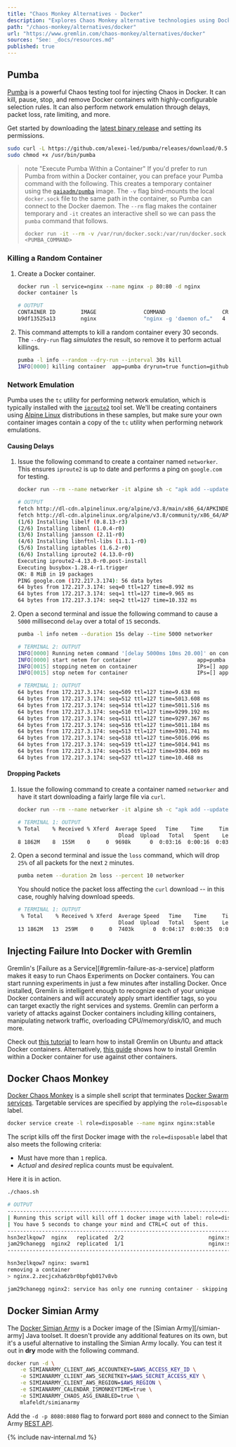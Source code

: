 ```yaml
---
title: "Chaos Monkey Alternatives - Docker"
description: "Explores Chaos Monkey alternative technologies using Docker."
path: "/chaos-monkey/alternatives/docker"
url: "https://www.gremlin.com/chaos-monkey/alternatives/docker"
sources: "See: _docs/resources.md"
published: true
---
```


## Pumba

[Pumba](https://github.com/alexei-led/pumba) is a powerful Chaos testing tool for injecting Chaos in Docker.  It can kill, pause, stop, and remove Docker containers with highly-configurable selection rules.  It can also perform network emulation through delays, packet loss, rate limiting, and more.

Get started by downloading the [latest binary release](https://github.com/alexei-led/pumba/releases) and setting its permissions.

```bash
sudo curl -L https://github.com/alexei-led/pumba/releases/download/0.5.2/pumba_linux_amd64 -o /usr/bin/pumba &&
sudo chmod +x /usr/bin/pumba
```

> note "Execute Pumba Within a Container"
> If you'd prefer to run Pumba from within a Docker container, you can preface your Pumba command with the following.  This creates a temporary container using the [`gaiaadm/pumba`](https://hub.docker.com/r/gaiaadm/pumba/) image.  The `-v` flag bind-mounts the local `docker.sock` file to the same path in the container, so Pumba can connect to the Docker daemon.  The `--rm` flag makes the container temporary and `-it` creates an interactive shell so we can pass the `pumba` command that follows.
> ```bash
> docker run -it --rm -v /var/run/docker.sock:/var/run/docker.sock gaiaadm/pumba \
> <PUMBA_COMMAND>
> ```

### Killing a Random Container

1. Create a Docker container.

    ```bash
    docker run -l service=nginx --name nginx -p 80:80 -d nginx
    docker container ls
    ```

    ```bash
    # OUTPUT
    CONTAINER ID        IMAGE               COMMAND                  CREATED             STATUS              PORTS                NAMES
    b9df13525a13        nginx               "nginx -g 'daemon of…"   4 minutes ago       Up 4 minutes        0.0.0.0:80->80/tcp   nginx
    ```

2. This command attempts to kill a random container every 30 seconds.  The `--dry-run` flag *simulates* the result, so remove it to perform actual killings.

    ```bash
    pumba -l info --random --dry-run --interval 30s kill
    INFO[0000] killing container  app=pumba dryrun=true function=github.com/alexei-led/pumba/pkg/container.dockerClient.KillContainer id=b9df13525a139d9a4a55a249b9cff37ba4656b72b4971fbc1f85d93058f2770d name=/nginx signal=SIGKILL source=container/client.go:115
    ```

### Network Emulation

Pumba uses the `tc` utility for performing network emulation, which is typically installed with the [`iproute2`](https://wiki.linuxfoundation.org/networking/iproute2) tool set.  We'll be creating containers using [Alpine Linux](https://alpinelinux.org/) distributions in these samples, but make sure your own container images contain a copy of the `tc` utility when performing network emulations.

#### Causing Delays

1. Issue the following command to create a container named `networker`.  This ensures `iproute2` is up to date and performs a ping on `google.com` for testing.

    ```bash
    docker run --rm --name networker -it alpine sh -c "apk add --update iproute2 && ping google.com"
    ```

    ```bash
    # OUTPUT
    fetch http://dl-cdn.alpinelinux.org/alpine/v3.8/main/x86_64/APKINDEX.tar.gz
    fetch http://dl-cdn.alpinelinux.org/alpine/v3.8/community/x86_64/APKINDEX.tar.gz
    (1/6) Installing libelf (0.8.13-r3)
    (2/6) Installing libmnl (1.0.4-r0)
    (3/6) Installing jansson (2.11-r0)
    (4/6) Installing libnftnl-libs (1.1.1-r0)
    (5/6) Installing iptables (1.6.2-r0)
    (6/6) Installing iproute2 (4.13.0-r0)
    Executing iproute2-4.13.0-r0.post-install
    Executing busybox-1.28.4-r1.trigger
    OK: 8 MiB in 19 packages
    PING google.com (172.217.3.174): 56 data bytes
    64 bytes from 172.217.3.174: seq=0 ttl=127 time=8.992 ms
    64 bytes from 172.217.3.174: seq=1 ttl=127 time=9.965 ms
    64 bytes from 172.217.3.174: seq=2 ttl=127 time=10.332 ms
    ```

2. Open a second terminal and issue the following command to cause a `5000` millisecond `delay` over a total of `15` seconds.

    ```bash
    pumba -l info netem --duration 15s delay --time 5000 networker
    ```

    ```bash
    # TERMINAL 2: OUTPUT
    INFO[0000] Running netem command '[delay 5000ms 10ms 20.00]' on container 2a4066e2865ed24464fa458982374795d62df11b0368e0886f77fc62cdc47664 for 15s  app=pumba function=github.com/alexei-led/pumba/pkg/container.dockerClient.NetemContainer source=container/client.go:220
    INFO[0000] start netem for container                     app=pumba dryrun=false function=github.com/alexei-led/pumba/pkg/container.dockerClient.startNetemContainer id=2a4066e2865ed24464fa458982374795d62df11b0368e0886f77fc62cdc47664 iface=eth0 name=/networker netem=delay 5000ms 10ms 20.00 source=container/client.go:276 tcimage=
    INFO[0015] stopping netem on container                   IPs=[] app=pumba dryrun=false function=github.com/alexei-led/pumba/pkg/container.dockerClient.StopNetemContainer id=2a4066e2865ed24464fa458982374795d62df11b0368e0886f77fc62cdc47664 iface=eth0 name=/networker source=container/client.go:240 tc-image=
    INFO[0015] stop netem for container                      IPs=[] app=pumba dryrun=false function=github.com/alexei-led/pumba/pkg/container.dockerClient.stopNetemContainer id=2a4066e2865ed24464fa458982374795d62df11b0368e0886f77fc62cdc47664 iface=eth0 name=/networker source=container/client.go:298 tcimage=
    ```

    ```bash
    # TERMINAL 1: OUTPUT
    64 bytes from 172.217.3.174: seq=509 ttl=127 time=9.638 ms
    64 bytes from 172.217.3.174: seq=512 ttl=127 time=5013.608 ms
    64 bytes from 172.217.3.174: seq=514 ttl=127 time=5011.516 ms
    64 bytes from 172.217.3.174: seq=510 ttl=127 time=9299.192 ms
    64 bytes from 172.217.3.174: seq=511 ttl=127 time=9297.367 ms
    64 bytes from 172.217.3.174: seq=516 ttl=127 time=5011.184 ms
    64 bytes from 172.217.3.174: seq=513 ttl=127 time=9301.741 ms
    64 bytes from 172.217.3.174: seq=518 ttl=127 time=5016.096 ms
    64 bytes from 172.217.3.174: seq=519 ttl=127 time=5014.941 ms
    64 bytes from 172.217.3.174: seq=515 ttl=127 time=9304.069 ms
    64 bytes from 172.217.3.174: seq=527 ttl=127 time=10.468 ms
    ```

#### Dropping Packets

1. Issue the following command to create a container named `networker` and have it start downloading a fairly large file via `curl`.

    ```bash
    docker run --rm --name networker -it alpine sh -c "apk add --update iproute2 && apk add --update curl && curl -O http://ubuntu-releases.eecs.wsu.edu/18.04.1/ubuntu-18.04.1-desktop-amd64.iso"
    ```

    ```bash
    # TERMINAL 1: OUTPUT
    % Total    % Received % Xferd  Average Speed   Time    Time     Time  Current
                                    Dload  Upload   Total   Spent    Left  Speed
    8 1862M    8  155M    0     0  9698k      0  0:03:16  0:00:16  0:03:00 11.4M
    ```

2. Open a second terminal and issue the `loss` command, which will drop `25%` of all packets for the next `2` minutes.

    ```bash
    pumba netem --duration 2m loss --percent 10 networker
    ```

    You should notice the packet loss affecting the `curl` download -- in this case, roughly halving download speeds.

    ```bash
    # TERMINAL 1: OUTPUT
     % Total    % Received % Xferd  Average Speed   Time    Time     Time  Current
                                    Dload  Upload   Total   Spent    Left  Speed
    13 1862M   13  259M    0     0  7403k      0  0:04:17  0:00:35  0:03:42 5807k
    ```

## Injecting Failure Into Docker with Gremlin

Gremlin's [Failure as a Service][#gremlin-failure-as-a-service] platform makes it easy to run Chaos Experiments on Docker containers.  You can start running experiments in just a few minutes after installing Docker.  Once installed, Gremlin is intelligent enough to recognize each of your unique Docker containers and will accurately apply smart identifier tags, so you can target exactly the right services and systems.  Gremlin can perform a variety of attacks against Docker containers including killing containers, manipulating network traffic, overloading CPU/memory/disk/IO, and much more.

Check out [this tutorial](https://help.gremlin.com/install-gremlin-docker-ubuntu-1604/) to learn how to install Gremlin on Ubuntu and attack Docker containers.  Alternatively, [this guide](https://help.gremlin.com/install-gremlin-docker-container-ubuntu-1604/) shows how to install Gremlin within a Docker container for use against other containers.

## Docker Chaos Monkey

[Docker Chaos Monkey](https://github.com/titpetric/docker-chaos-monkey) is a simple shell script that terminates [Docker Swarm](https://docs.docker.com/engine/swarm/) [services](https://docs.docker.com/engine/swarm/swarm-tutorial/deploy-service/).  Targetable services are specified by applying the `role=disposable` label.

```bash
docker service create -l role=disposable --name nginx nginx:stable
```

The script kills off the first Docker image with the `role=disposable` label that also meets the following criteria:

- Must have more than `1` replica.
- *Actual* and *desired* replica counts must be equivalent.

Here it is in action.

```bash
./chaos.sh
```

```bash
# OUTPUT
----------------------------------------------------------------------------
| Running this script will kill off 1 docker image with label: role=disposable
| You have 5 seconds to change your mind and CTRL+C out of this.
----------------------------------------------------------------------------
hsn3ezlkqow7  nginx   replicated  2/2                           nginx:stable
jam29chanegg  nginx2  replicated  1/1                           nginx:stable
----------------------------------------------------------------------------

hsn3ezlkqow7 nginx: swarm1
removing a container
> nginx.2.zecjcxha6zbr0bpfqb017v8vb

jam29chanegg nginx2: service has only one running container - skipping
```

## Docker Simian Army

The [Docker Simian Army](https://github.com/mlafeldt/docker-simianarmy) is a Docker image of the [Simian Army][/simian-army] Java toolset.  It doesn't provide any additional features on its own, but it's a useful alternative to installing the Simian Army locally.  You can test it out in **dry** mode with the following command.

```bash
docker run -d \
    -e SIMIANARMY_CLIENT_AWS_ACCOUNTKEY=$AWS_ACCESS_KEY_ID \
    -e SIMIANARMY_CLIENT_AWS_SECRETKEY=$AWS_SECRET_ACCESS_KEY \
    -e SIMIANARMY_CLIENT_AWS_REGION=$AWS_REGION \
    -e SIMIANARMY_CALENDAR_ISMONKEYTIME=true \
    -e SIMIANARMY_CHAOS_ASG_ENABLED=true \
    mlafeldt/simianarmy
```

Add the `-d -p 8080:8080` flag to forward port `8080` and connect to the Simian Army [REST API](https://github.com/Netflix/SimianArmy/wiki/REST).

{% include nav-internal.md %}
